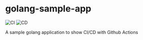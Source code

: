 # golang-sample-app

![CI](https://github.com/kahootali/golang-sample-app/workflows/CI/badge.svg)
![CD](https://github.com/kahootali/golang-sample-app/workflows/CD/badge.svg?branch=master)

A sample golang application to show CI/CD with Github Actions
